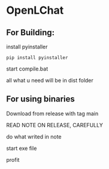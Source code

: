 # OpenLChat

## For Building:
install pyinstaller

`pip install pyinstaller`

start compile.bat

all what u need will be in dist folder

## For using binaries
Download from release with tag main

READ NOTE ON RELEASE, CAREFULLY

do what writed in note

start exe file

profit
